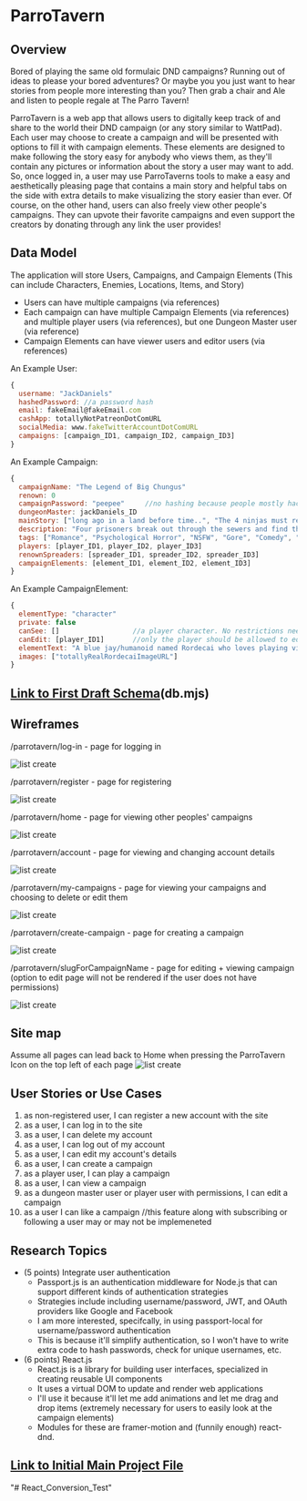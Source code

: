 # ParroTavern

## Overview

Bored of playing the same old formulaic DND campaigns? Running out of ideas to please your bored adventures? Or maybe you you just want to hear stories from people more interesting than you? Then grab a chair and Ale and listen to people regale at The Parro Tavern!

ParroTavern is a web app that allows users to digitally keep track of and share to the world their DND campaign (or any story similar to WattPad). Each user may choose to create a campaign and will be presented with options to fill it with campaign elements. These elements are designed to make following the story easy for anybody who views them, as they'll contain any pictures or information about the story a user may want to add. So, once logged in, a user may use ParroTaverns tools to make a easy and aesthetically pleasing page that contains a main story and helpful tabs on the side with extra details to make visualizing the story easier than ever. Of course, on the other hand, users can also freely view other people's campaigns. They can upvote their favorite campaigns and even support the creators by donating through any link the user provides!


## Data Model

The application will store Users, Campaigns, and Campaign Elements (This can include Characters, Enemies, Locations, Items, and Story) 

* Users can have multiple campaigns (via references)
* Each campaign can have multiple Campaign Elements (via references) and multiple player users (via references), but one Dungeon Master user (via reference)
* Campaign Elements can have viewer users and editor users (via references)

An Example User:

```javascript
{
  username: "JackDaniels"
  hashedPassword: //a password hash
  email: fakeEmail@fakeEmail.com
  cashApp: totallyNotPatreonDotComURL
  socialMedia: www.fakeTwitterAccountDotComURL
  campaigns: [campaign_ID1, campaign_ID2, campaign_ID3]
}
```

An Example Campaign:

```javascript
{
  campaignName: "The Legend of Big Chungus"
  renown: 0
  campaignPassword: "peepee"     //no hashing because people mostly hack just steal private data
  dungeonMaster: jackDaniels_ID
  mainStory: ["long ago in a land before time..", "The 4 ninjas must retrive the golden weap...", "Lloyd! YOU are the gre..."]
  description: "Four prisoners break out through the sewers and find themselves at the temple of Chungus"
  tags: ["Romance", "Psychological Horror", "NSFW", "Gore", "Comedy", "Family-Friendly"]
  players: [player_ID1, player_ID2, player_ID3]
  renownSpreaders: [spreader_ID1, spreader_ID2, spreader_ID3]            //the dungeon master will not know this information
  campaignElements: [element_ID1, element_ID2, element_ID3]
}
```
An Example CampaignElement:

```javascript
{
  elementType: "character"
  private: false
  canSee: []                  //a player character. No restrictions needed on who can see (unless later necessary)
  canEdit: [player_ID1]       //only the player should be allowed to edit their sheet (Dungeon master by default has all priviledges though)
  elementText: "A blue jay/humanoid named Rordecai who loves playing video games and got arrested for accidentally burning down the park he works at"
  images: ["totallyRealRordecaiImageURL"]
}
```

## [Link to First Draft Schema](https://github.com/nyu-csci-ua-0467-001-002-spring-2025/final-project-Alok-Dumet/blob/master/db.mjs)(db.mjs) 

## Wireframes

/parrotavern/log-in - page for logging in

![list create](documentation/Log_In.png)

/parrotavern/register - page for registering

![list create](documentation/Register.png)

/parrotavern/home - page for viewing other peoples' campaigns

![list create](documentation/Home.png)

/parrotavern/account - page for viewing and changing account details

![list create](documentation/Account.png)

/parrotavern/my-campaigns - page for viewing your campaigns and choosing to delete or edit them

![list create](documentation/My_Campaigns.png)

/parrotavern/create-campaign - page for creating a campaign

![list create](documentation/Create_Campaign.png)

/parrotavern/slugForCampaignName - page for editing + viewing campaign (option to edit page will not be rendered if the user does not have permissions)

![list create](documentation/Edit_View_Campaign.png)



## Site map

Assume all pages can lead back to Home when pressing the ParroTavern Icon on the top left of each page
![list create](documentation/Site_Map.png)

## User Stories or Use Cases
1. as non-registered user, I can register a new account with the site
2. as a user, I can log in to the site
3. as a user, I can delete my account
4. as a user, I can log out of my account
5. as a user, I can edit my account's details
6. as a user, I can create a campaign
7. as a player user, I can play a campaign
8. as a user, I can view a campaign
10. as a dungeon master user or player user with permissions, I can edit a campaign
11. as a user I can like a campaign //this feature along with subscribing or following a user may or may not be implemeneted

## Research Topics

* (5 points) Integrate user authentication
    * Passport.js is an authentication middleware for Node.js that can support different kinds of authentication strategies
    * Strategies include including username/password, JWT, and OAuth providers like Google and Facebook
    * I am more interested, specifcally, in using passport-local for username/password authentication
    * This is because it'll simplify authentication, so I won't have to write extra code to hash passwords, check for unique usernames, etc. 
* (6 points) React.js
    * React.js is a library for building user interfaces, specialized in creating reusable UI components
    * It uses a virtual DOM to update and render web applications
    * I'll use it because it'll let me add animations and let me drag and drop items (extremely necessary for users to easily look at the campaign elements)
    * Modules for these are framer-motion and (funnily enough) react-dnd.

## [Link to Initial Main Project File](app.mjs)

"# React_Conversion_Test" 
